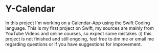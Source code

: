 # Y-Calendar
In this project I'm working on a Calendar-App using the Swift Coding language. This is my first project on Swift, my sources are mainly from YouTube Videos and online courses, so expect some mistakes :)) this project is not finished and still ongoing, feel free to dm me or email me regarding questions or if you have suggestions for improvement. 
